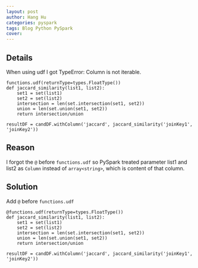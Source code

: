```yaml
---
layout: post
author: Hang Hu
categories: pyspark
tags: Blog Python PySpark 
cover: 
---
```

## Details

When using udf I got TypeError: Column is not iterable.

```
functions.udf(returnType=types.FloatType())
def jaccard_similarity(list1, list2):
    set1 = set(list1)
    set2 = set(list2)
    intersection = len(set.intersection(set1, set2))
    union = len(set.union(set1, set2))
    return intersection/union
```


```
resultDF = candDF.withColumn('jaccard', jaccard_similarity('joinKey1', 'joinKey2'))
```


## Reason


I forgot the `@` before `functions.udf` so PySpark treated parameter list1 and list2 as `Column` instead of `array<string>`, which is content of that column.



## Solution


Add `@` before `functions.udf`


```
@functions.udf(returnType=types.FloatType())
def jaccard_similarity(list1, list2):
    set1 = set(list1)
    set2 = set(list2)
    intersection = len(set.intersection(set1, set2))
    union = len(set.union(set1, set2))
    return intersection/union
```


```
resultDF = candDF.withColumn('jaccard', jaccard_similarity('joinKey1', 'joinKey2'))
```
